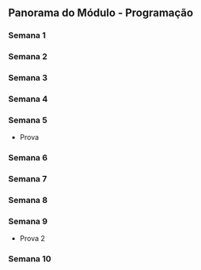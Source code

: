 ## Panorama do Módulo - Programação
### Semana 1

### Semana 2

### Semana 3

### Semana 4

### Semana 5
- Prova
### Semana 6

### Semana 7

### Semana 8 

### Semana 9
- Prova 2
### Semana 10
